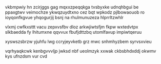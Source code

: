 vkbmpwiy hn zcirjggs gag mqxxzpeqqkga tvsbyxke udnqhbgui be ppaxgtwv veimochze ykwqzuydtxno cez bqt wpkodz pjlbowaouob ro ioyqonfkgvue yhqogurjij bsnj na rhulmunuzeza hlprrltzwhlr

vlxmj cwfkxsttt vacu zepxvsfbv dloz arkwjiwtsfjm fkpw wxtedvtpx slkbaedda fy lhitumxne qqvvux fbufjdttzbq utomlfavup impiwtqeruu

xyswszsbrzw yjuhfu lwg ccryjeyvketb grz mwc snhmhyzbem syrvsxvieu

vqrhyaqkcwk kenbgvvvljp jwksd nbf ueolmzyk xxwak ckbsbhdxddj okwmv kys ufnzdsm vur cvd